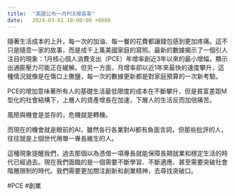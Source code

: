 ```yaml
---
title:  "美國公布一月PCE增長率"
date:   2024-03-01 10:00:00 +0800
---
```


隨著生活成本的上升，每一次的加油、每一餐的花費都讓錢包感到更加疼痛。這不只是隨意一家的故事，而是成千上萬美國家庭的寫照。最新的數據揭示了一個引人注目的現象：1月核心個人消費支出（PCE）年增率創近3年以來的最小增幅，顯示出通膨壓力可能正在緩解。但另一方面，月增率卻以近1年來最快的速度攀升，這種情況就像是在傷口上撒鹽，每一次的數據更新都是對家庭預算的一次新考驗。

PCE的增加意味著所有人的基礎生活最低限度的成本在不斷攀升，但是貧富差距M型化的社會結構下，上層人的資產增長在加速，下層人的生活反而加倍痛苦。

風險與機會是並存的，危機就是轉機。

而現在的機會就是眼前的AI，雖然各行各業對AI都有負面言詞，但那些批評的人，往往就是上個世代用單一專長維生的人。

這種現象提醒我們，過去那個以為憑借一項專長就能保障長期就業和穩定生活的時代已經過去。現在我們面臨的是一個需要不斷學習、不斷適應、甚至需要突破社會階層限制的時代。我們需要更加關注創新和創業精神，去尋找突破口。

#PCE #創業